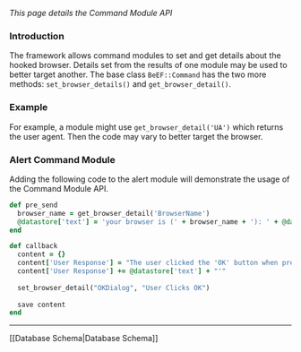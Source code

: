 _This page details the Command Module API_

### Introduction ###

The framework allows command modules to set and get details about the hooked browser. Details set from the results of one module may be used to better target another. The base class `BeEF::Command` has the two more methods: `set_browser_details()` and `get_browser_detail()`.

### Example ###

For example, a module might use `get_browser_detail('UA')` which returns the user agent. Then the code may vary to better target the browser.

### Alert Command Module ###

Adding the following code to the alert module will demonstrate the usage of the Command Module API.

```ruby
def pre_send
  browser_name = get_browser_detail('BrowserName')
  @datastore['text'] = 'your browser is (' + browser_name + '): ' + @datastore['text']
end

def callback
  content = {}
  content['User Response'] = "The user clicked the 'OK' button when presented with an alert box saying: '"
  content['User Response'] += @datastore['text'] + "'"
  
  set_browser_detail("OKDialog", "User Clicks OK")
  
  save content
end
```
***
[[Database Schema|Database Schema]]